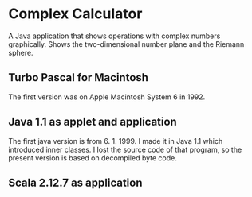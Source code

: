 # Complex Calculator

A Java application that shows operations with complex numbers graphically.
Shows the two-dimensional number plane and the Riemann sphere.

## Turbo Pascal for Macintosh

The first version was on Apple Macintosh System 6 in 1992. 

## Java 1.1 as applet and application

The first java version is from 6. 1. 1999. I made it in Java 1.1 which introduced inner classes.
I lost the source code of that program, so the present version is based on decompiled byte code.

## Scala 2.12.7 as application